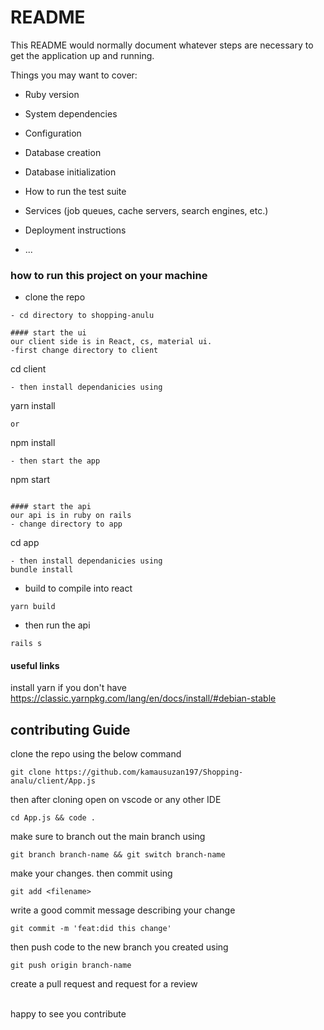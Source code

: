 # README

This README would normally document whatever steps are necessary to get the
application up and running.

Things you may want to cover:

* Ruby version

* System dependencies

* Configuration

* Database creation

* Database initialization

* How to run the test suite

* Services (job queues, cache servers, search engines, etc.)

* Deployment instructions

* ...
### how to run this project on your machine
- clone the repo
```(https://github.com/kamausuzan197/Shopping-analu.git)
- cd directory to shopping-anulu

#### start the ui
our client side is in React, cs, material ui.
-first change directory to client
```
cd client
```
- then install dependanicies using 
```
yarn install
```
or
```
npm install
```
- then start the app
```
npm start
```

#### start the api
our api is in ruby on rails
- change directory to app
```
cd app
```
- then install dependanicies using 
bundle install
```
- build to compile into react
```
yarn build
```
- then run the api
```
rails s
```

#### useful links
install yarn if you don't have https://classic.yarnpkg.com/lang/en/docs/install/#debian-stable

## contributing Guide

clone the repo using the below command
```
git clone https://github.com/kamausuzan197/Shopping-analu/client/App.js
```
then after cloning open on vscode or any other IDE
```
cd App.js && code .
```
make sure to branch out the main branch using
```
git branch branch-name && git switch branch-name
```
make your changes. then commit using

```
git add <filename>
```
write a good commit message describing your change
```
git commit -m 'feat:did this change'
```
then push code to the new branch you created using
```
git push origin branch-name
```
create a pull request and request for a review

<br />
happy to see you contribute

